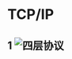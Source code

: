 # TCP/IP

## 1 ![四层协议](https://static001.geekbang.org/resource/image/2b/03/2b8fee82b58cc8da88c74a33f2146703.png)


